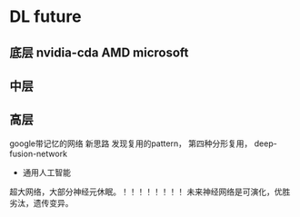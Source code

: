 # DL future


## 底层 nvidia-cda AMD microsoft


## 中层


## 高层


 google带记忆的网络 新思路   发现复用的pattern，  第四种分形复用，   deep-fusion-network


 - 通用人工智能



超大网络，大部分神经元休眠。！！！！！！！！
未来神经网络是可演化，优胜劣汰，遗传变异。
